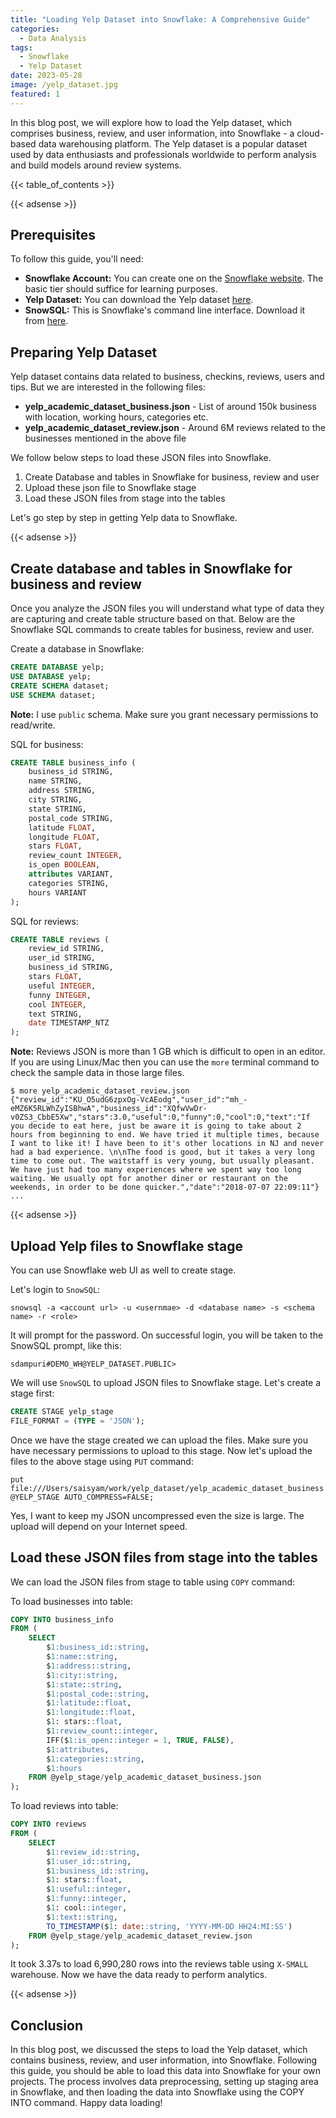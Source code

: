 ```yaml
---
title: "Loading Yelp Dataset into Snowflake: A Comprehensive Guide"
categories:
  - Data Analysis
tags:
  - Snowflake
  - Yelp Dataset
date: 2023-05-28
image: /yelp_dataset.jpg
featured: 1
---
```

In this blog post, we will explore how to load the Yelp dataset, which comprises business, review, and user information, into Snowflake - a cloud-based data warehousing platform. The Yelp dataset is a popular dataset used by data enthusiasts and professionals worldwide to perform analysis and build models around review systems. 

{{< table_of_contents >}}

{{< adsense >}}

## Prerequisites
To follow this guide, you'll need:

* **Snowflake Account:** You can create one on the [Snowflake website](https://snowflake.com). The basic tier should suffice for learning purposes.
* **Yelp Dataset:** You can download the Yelp dataset [here](https://www.yelp.com/dataset).
* **SnowSQL:** This is Snowflake's command line interface. Download it from [here](https://docs.snowflake.com/en/user-guide/snowsql-install-config.html).

## Preparing Yelp Dataset
Yelp dataset contains data related to business, checkins, reviews, users and tips. But we are interested in the following files:
* **yelp_academic_dataset_business.json** - List of around 150k business with location, working hours, categories etc.
* **yelp_academic_dataset_review.json** - Around 6M reviews related to the businesses mentioned in the above file

We follow below steps to load these JSON files into Snowflake.
1. Create Database and tables in Snowflake for business, review and user
2. Upload these json file to Snowflake stage
3. Load these JSON files from stage into the tables

Let's go step by step in getting Yelp data to Snowflake.

{{< adsense >}}

## Create database and tables in Snowflake for business and review
Once you analyze the JSON files you will understand what type of data they are capturing and create table structure based on that. Below are the Snowflake SQL commands to create tables for business, review and user.

Create a database in Snowflake:

```SQL
CREATE DATABASE yelp;
USE DATABASE yelp;
CREATE SCHEMA dataset;
USE SCHEMA dataset;
```
**Note:** I use `public` schema. Make sure you grant necessary permissions to read/write. 

SQL for business:

```SQL
CREATE TABLE business_info (
    business_id STRING,
    name STRING,
    address STRING,
    city STRING,
    state STRING,
    postal_code STRING,
    latitude FLOAT,
    longitude FLOAT,
    stars FLOAT,
    review_count INTEGER,
    is_open BOOLEAN,
    attributes VARIANT,
    categories STRING,
    hours VARIANT
);
```
SQL for reviews:

```SQL
CREATE TABLE reviews (
    review_id STRING,
    user_id STRING,
    business_id STRING,
    stars FLOAT,
    useful INTEGER,
    funny INTEGER,
    cool INTEGER,
    text STRING,
    date TIMESTAMP_NTZ
);
```

**Note:** Reviews JSON is more than 1 GB which is difficult to open in an editor. If you are using Linux/Mac then you can use the `more` terminal command to check the sample data in those large files.

```shell
$ more yelp_academic_dataset_review.json
{"review_id":"KU_O5udG6zpxOg-VcAEodg","user_id":"mh_-eMZ6K5RLWhZyISBhwA","business_id":"XQfwVwDr-v0ZS3_CbbE5Xw","stars":3.0,"useful":0,"funny":0,"cool":0,"text":"If you decide to eat here, just be aware it is going to take about 2 hours from beginning to end. We have tried it multiple times, because I want to like it! I have been to it's other locations in NJ and never had a bad experience. \n\nThe food is good, but it takes a very long time to come out. The waitstaff is very young, but usually pleasant. We have just had too many experiences where we spent way too long waiting. We usually opt for another diner or restaurant on the weekends, in order to be done quicker.","date":"2018-07-07 22:09:11"}
...
```

{{< adsense >}}

## Upload Yelp files to Snowflake stage
You can use Snowflake web UI as well to create stage.

Let's login to `SnowSQL`:

```shell
snowsql -a <account url> -u <usernmae> -d <database name> -s <schema name> -r <role>
```
It will prompt for the password. On successful login, you will be taken to the SnowSQL prompt, like this:

```shell
sdampuri#DEMO_WH@YELP_DATASET.PUBLIC>
```
We will use `SnowSQL` to upload JSON files to Snowflake stage. Let's create a stage first:

```SQL
CREATE STAGE yelp_stage
FILE_FORMAT = (TYPE = 'JSON');
```
Once we have the stage created we can upload the files. Make sure you have necessary permissions to upload to this stage. 
Now let's upload the files to the above stage using `PUT` command:

```shell
put file:///Users/saisyam/work/yelp_dataset/yelp_academic_dataset_business.json @YELP_STAGE AUTO_COMPRESS=FALSE;
```
Yes, I want to keep my JSON uncompressed even the size is large. The upload will depend on your Internet speed.

## Load these JSON files from stage into the tables
We can load the JSON files from stage to table using `COPY` command:

To load businesses into table:

```SQL
COPY INTO business_info
FROM (
    SELECT 
        $1:business_id::string,
        $1:name::string,
        $1:address::string,
        $1:city::string,
        $1:state::string,
        $1:postal_code::string,
        $1:latitude::float,
        $1:longitude::float,
        $1: stars::float,
        $1:review_count::integer,
        IFF($1:is_open::integer = 1, TRUE, FALSE),
        $1:attributes,
        $1:categories::string,
        $1:hours
    FROM @yelp_stage/yelp_academic_dataset_business.json
);
```
To load reviews into table:
```SQL
COPY INTO reviews
FROM (
    SELECT 
        $1:review_id::string,
        $1:user_id::string,
        $1:business_id::string,
        $1: stars::float,
        $1:useful::integer,
        $1:funny::integer,
        $1: cool::integer,
        $1:text::string,
        TO_TIMESTAMP($1: date::string, 'YYYY-MM-DD HH24:MI:SS')
    FROM @yelp_stage/yelp_academic_dataset_review.json
);
```
It took 3.37s to load 6,990,280 rows into the reviews table using `X-SMALL` warehouse. Now we have the data ready to perform analytics.

{{< adsense >}}

## Conclusion
In this blog post, we discussed the steps to load the Yelp dataset, which contains business, review, and user information, into Snowflake. Following this guide, you should be able to load this data into Snowflake for your own projects. The process involves data preprocessing, setting up staging area in Snowflake, and then loading the data into Snowflake using the COPY INTO command. Happy data loading!